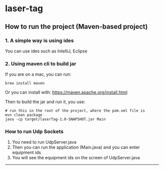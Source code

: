 # laser-tag

## How to run the project (Maven-based project)
### 1. A simple way is using ides
You can use ides such as IntelliJ, Eclipse

### 2. Using maven cli to build jar
If you are on a mac, you can run:
```
brew install maven
```
Or you can install with: https://maven.apache.org/install.html

Then to build the jar and run it, you use:
```
# run this in the root of the project, where the pom.xml file is
mvn clean package
java -cp target/laserTag-1.0-SNAPSHOT.jar Main
```

### How to run Udp Sockets
1. You need to run UdpServer.java
2. Then you can run the application (Main.java) and you can enter equipment ids
3. You will see the equipment ids on the screen of UdpServer.java

-----------------------------
